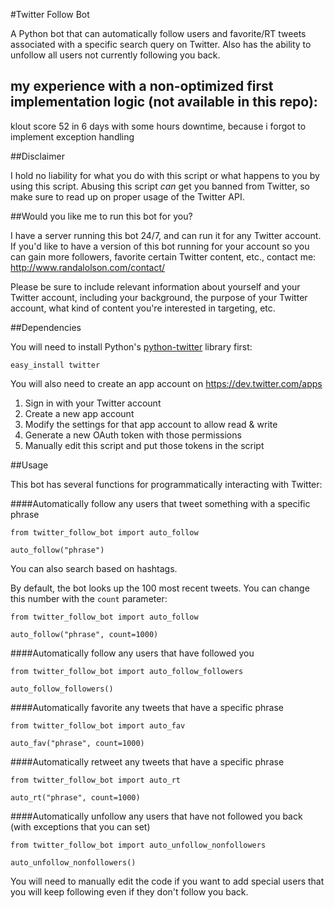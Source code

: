 #Twitter Follow Bot

A Python bot that can automatically follow users and favorite/RT tweets associated with a specific search query on Twitter. Also has the ability to unfollow all users not currently following you back.

## my experience with a non-optimized first implementation logic (not available in this repo):
klout score 52 in 6 days with some hours downtime, because i forgot to implement exception handling

##Disclaimer

I hold no liability for what you do with this script or what happens to you by using this script. Abusing this script *can* get you banned from Twitter, so make sure to read up on proper usage of the Twitter API.

##Would you like me to run this bot for you?

I have a server running this bot 24/7, and can run it for any Twitter account. If you'd like to have a version of this bot running for your account so you can gain more followers, favorite certain Twitter content, etc., contact me: http://www.randalolson.com/contact/

Please be sure to include relevant information about yourself and your Twitter account, including your background, the purpose of your Twitter account, what kind of content you're interested in targeting, etc.

##Dependencies

You will need to install Python's [python-twitter](https://code.google.com/p/python-twitter/) library first:

    easy_install twitter
    
You will also need to create an app account on https://dev.twitter.com/apps

1. Sign in with your Twitter account
2. Create a new app account
3. Modify the settings for that app account to allow read & write
4. Generate a new OAuth token with those permissions
5. Manually edit this script and put those tokens in the script

##Usage

This bot has several functions for programmatically interacting with Twitter:

####Automatically follow any users that tweet something with a specific phrase

    from twitter_follow_bot import auto_follow
  
    auto_follow("phrase")
    
You can also search based on hashtags.
  
By default, the bot looks up the 100 most recent tweets. You can change this number with the `count` parameter:

    from twitter_follow_bot import auto_follow
  
    auto_follow("phrase", count=1000)
    
####Automatically follow any users that have followed you

    from twitter_follow_bot import auto_follow_followers
    
    auto_follow_followers()

####Automatically favorite any tweets that have a specific phrase

    from twitter_follow_bot import auto_fav
  
    auto_fav("phrase", count=1000)
    
####Automatically retweet any tweets that have a specific phrase

    from twitter_follow_bot import auto_rt
  
    auto_rt("phrase", count=1000)

####Automatically unfollow any users that have not followed you back (with exceptions that you can set)

    from twitter_follow_bot import auto_unfollow_nonfollowers
  
    auto_unfollow_nonfollowers()
  
You will need to manually edit the code if you want to add special users that you will keep following even if they don't follow you back.
